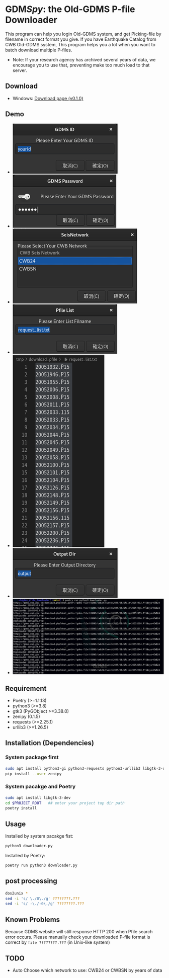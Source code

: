 # GDM*Spy*: the Old-GDMS P-file Downloader

This program can help you login Old-GDMS system, and get Picking-file by filename in correct format you give.
If you have Earthquake Catalog from CWB Old-GDMS system, This program helps you a lot when you want to batch download multiple P-files.

* Note: If your research agency has archived several years of data, we encourage you to use that, preventing make too much load to that server.

## Download
- Windows: [Download page (v0.1.0)](https://github.com/sean0921/gdmspy/releases/tag/v0.1.0)

## Demo
- ![](pics/01_enter_id.png)
- ![](pics/02_enter_passwd.png)
- ![](pics/03_select_network.png)
- ![](pics/04_1_select_list.png)
- ![](pics/04_2_list_format.png)
- ![](pics/05_set_output_dir.png)
- ![](pics/06_downloading.png)

## Requirement
- Poetry (>=1.1.13)
- python3 (>=3.8)
- gtk3 (PyGObject >=3.38.0)
- zenipy (0.1.5)
- requests (>=2.25.1)
- urllib3 (>=1.26.5)

## Installation (Dependencies)
### System package first
```bash
sudo apt install python3-gi python3-requests python3-urllib3 libgtk-3-dev
pip install --user zenipy
```

### System pacakge and Poetry
```bash
sudo apt install libgtk-3-dev
cd $PROJECT_ROOT   ## enter your project top dir path
poetry install
```

## Usage
Installed by system pacakge fist:
```bash
python3 downloader.py
```

Installed by Poetry:
```bash
poetry run python3 downloader.py
```

## post processing
```bash
dos2unix *
sed -i 's/ \./0\./g' ????????.???  
sed -i 's/ -\./-0\./g' ????????.???                      
```

## Known Problems
Because GDMS website will still response HTTP 200 when Pfile search error occurs.  Please manually check your downloaded P-file format is correct by `file ????????.???` (in Unix-like system)

## TODO
- Auto Choose which network to use: CWB24 or CWBSN by years of data
